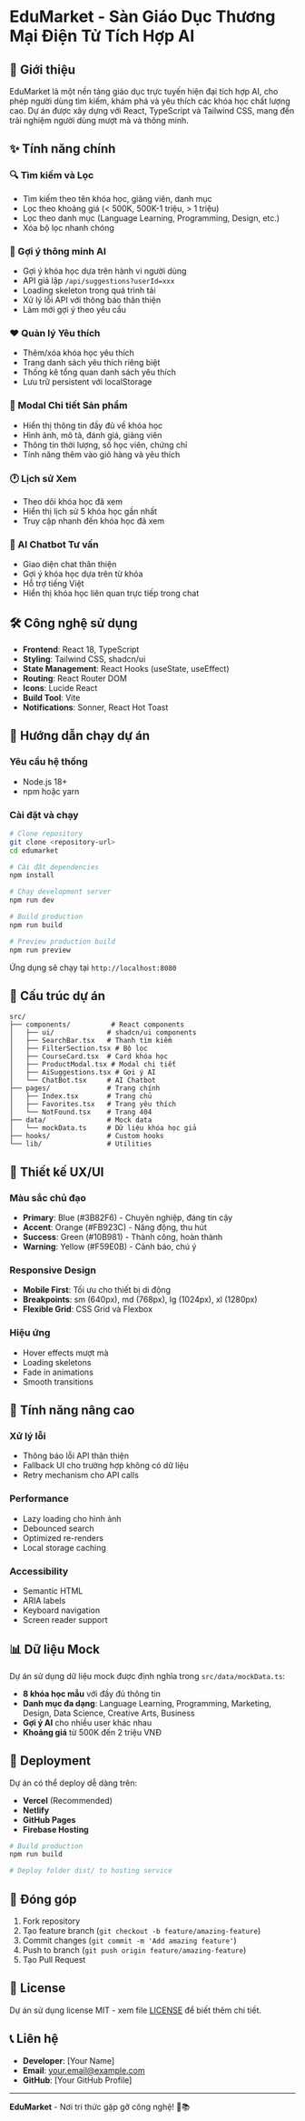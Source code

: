
# EduMarket - Sàn Giáo Dục Thương Mại Điện Tử Tích Hợp AI

## 🎯 Giới thiệu

EduMarket là một nền tảng giáo dục trực tuyến hiện đại tích hợp AI, cho phép người dùng tìm kiếm, khám phá và yêu thích các khóa học chất lượng cao. Dự án được xây dựng với React, TypeScript và Tailwind CSS, mang đến trải nghiệm người dùng mượt mà và thông minh.

## ✨ Tính năng chính

### 🔍 Tìm kiếm và Lọc
- Tìm kiếm theo tên khóa học, giảng viên, danh mục
- Lọc theo khoảng giá (< 500K, 500K-1 triệu, > 1 triệu)
- Lọc theo danh mục (Language Learning, Programming, Design, etc.)
- Xóa bộ lọc nhanh chóng

### 🤖 Gợi ý thông minh AI
- Gợi ý khóa học dựa trên hành vi người dùng
- API giả lập `/api/suggestions?userId=xxx`
- Loading skeleton trong quá trình tải
- Xử lý lỗi API với thông báo thân thiện
- Làm mới gợi ý theo yêu cầu

### ❤️ Quản lý Yêu thích
- Thêm/xóa khóa học yêu thích
- Trang danh sách yêu thích riêng biệt
- Thống kê tổng quan danh sách yêu thích
- Lưu trữ persistent với localStorage

### 📱 Modal Chi tiết Sản phẩm
- Hiển thị thông tin đầy đủ về khóa học
- Hình ảnh, mô tả, đánh giá, giảng viên
- Thông tin thời lượng, số học viên, chứng chỉ
- Tính năng thêm vào giỏ hàng và yêu thích

### 🕐 Lịch sử Xem
- Theo dõi khóa học đã xem
- Hiển thị lịch sử 5 khóa học gần nhất
- Truy cập nhanh đến khóa học đã xem

### 💬 AI Chatbot Tư vấn
- Giao diện chat thân thiện
- Gợi ý khóa học dựa trên từ khóa
- Hỗ trợ tiếng Việt
- Hiển thị khóa học liên quan trực tiếp trong chat

## 🛠️ Công nghệ sử dụng

- **Frontend**: React 18, TypeScript
- **Styling**: Tailwind CSS, shadcn/ui
- **State Management**: React Hooks (useState, useEffect)
- **Routing**: React Router DOM
- **Icons**: Lucide React
- **Build Tool**: Vite
- **Notifications**: Sonner, React Hot Toast

## 🚀 Hướng dẫn chạy dự án

### Yêu cầu hệ thống
- Node.js 18+ 
- npm hoặc yarn

### Cài đặt và chạy

```bash
# Clone repository
git clone <repository-url>
cd edumarket

# Cài đặt dependencies
npm install

# Chạy development server
npm run dev

# Build production
npm run build

# Preview production build
npm run preview
```

Ứng dụng sẽ chạy tại `http://localhost:8080`

## 📁 Cấu trúc dự án

```
src/
├── components/          # React components
│   ├── ui/             # shadcn/ui components
│   ├── SearchBar.tsx   # Thanh tìm kiếm
│   ├── FilterSection.tsx # Bộ lọc
│   ├── CourseCard.tsx  # Card khóa học
│   ├── ProductModal.tsx # Modal chi tiết
│   ├── AiSuggestions.tsx # Gợi ý AI
│   └── ChatBot.tsx     # AI Chatbot
├── pages/              # Trang chính
│   ├── Index.tsx       # Trang chủ
│   ├── Favorites.tsx   # Trang yêu thích
│   └── NotFound.tsx    # Trang 404
├── data/               # Mock data
│   └── mockData.ts     # Dữ liệu khóa học giả
├── hooks/              # Custom hooks
└── lib/                # Utilities
```

## 🎨 Thiết kế UX/UI

### Màu sắc chủ đạo
- **Primary**: Blue (#3B82F6) - Chuyên nghiệp, đáng tin cậy
- **Accent**: Orange (#FB923C) - Năng động, thu hút
- **Success**: Green (#10B981) - Thành công, hoàn thành
- **Warning**: Yellow (#F59E0B) - Cảnh báo, chú ý

### Responsive Design
- **Mobile First**: Tối ưu cho thiết bị di động
- **Breakpoints**: sm (640px), md (768px), lg (1024px), xl (1280px)
- **Flexible Grid**: CSS Grid và Flexbox

### Hiệu ứng
- Hover effects mượt mà
- Loading skeletons
- Fade in animations
- Smooth transitions

## 🔧 Tính năng nâng cao

### Xử lý lỗi
- Thông báo lỗi API thân thiện
- Fallback UI cho trường hợp không có dữ liệu
- Retry mechanism cho API calls

### Performance
- Lazy loading cho hình ảnh
- Debounced search
- Optimized re-renders
- Local storage caching

### Accessibility
- Semantic HTML
- ARIA labels
- Keyboard navigation
- Screen reader support

## 📊 Dữ liệu Mock

Dự án sử dụng dữ liệu mock được định nghĩa trong `src/data/mockData.ts`:

- **8 khóa học mẫu** với đầy đủ thông tin
- **Danh mục đa dạng**: Language Learning, Programming, Marketing, Design, Data Science, Creative Arts, Business
- **Gợi ý AI** cho nhiều user khác nhau
- **Khoảng giá** từ 500K đến 2 triệu VNĐ

## 🚀 Deployment

Dự án có thể deploy dễ dàng trên:
- **Vercel** (Recommended)
- **Netlify** 
- **GitHub Pages**
- **Firebase Hosting**

```bash
# Build production
npm run build

# Deploy folder dist/ to hosting service
```

## 🤝 Đóng góp

1. Fork repository
2. Tạo feature branch (`git checkout -b feature/amazing-feature`)
3. Commit changes (`git commit -m 'Add amazing feature'`)
4. Push to branch (`git push origin feature/amazing-feature`)
5. Tạo Pull Request

## 📄 License

Dự án sử dụng license MIT - xem file [LICENSE](LICENSE) để biết thêm chi tiết.

## 📞 Liên hệ

- **Developer**: [Your Name]
- **Email**: your.email@example.com
- **GitHub**: [Your GitHub Profile]

---

**EduMarket** - Nơi tri thức gặp gỡ công nghệ! 🚀📚
